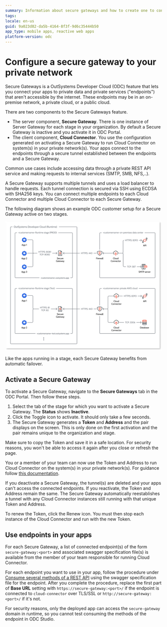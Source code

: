 ```yaml
---
summary: Information about secure gateways and how to create one to connect to your on-premise, private cloud, or public cloud resources.
tags: 
locale: en-us
guid: 9a023d82-da5b-4164-8f3f-9d6c35444b50
app_type: mobile apps, reactive web apps
platform-version: odc
---
```


# Configure a secure gateway to your private network

Secure Gateways is a OutSystems Developer Cloud (ODC) feature that lets you connect your apps to private data and private services ("endpoints") that aren't accessible by the internet. These endpoints may be in an on-premise network, a private cloud, or a public cloud.

There are two components to the Secure Gateways feature.

* The server component, **Secure Gateway**. There is one instance of Server Gateway for each stage in your organization. By default a Secure Gateway is inactive and you activate it in ODC Portal. 
* The client component, **Cloud Connector**. You use the configuration generated on activating a Secure Gateway to run Cloud Connector on system(s) in your private network(s). Your apps connect to the endpoints through a secure tunnel established between the endpoints and a Secure Gateway.

Common use cases include accessing data through a private REST API service and making requests to internal services (SMTP, SMB, NFS,..).

A Secure Gateway supports multiple tunnels and uses a load balancer to handle requests. Each tunnel connection is secured via SSH using ECDSA with SHA256 keys. You can connect multiple endpoints to each Cloud Connector and multiple Cloud Connector to each Secure Gateway.

The following diagram shows an example ODC customer setup for a Secure Gateway active on two stages.

![Secure gateways diagram](images/secure-gateways-diag.png "Secure gateways diagram")

Like the apps running in a stage, each Secure Gateway benefits from automatic failover.

## Activate a Secure Gateway

To activate a Secure Gateway, navigate to the **Secure Gateways** tab in the ODC Portal. Then follow these steps.

1. Select the tab of the stage for which you want to activate a Secure Gateway. The **Status** shows **Inactive**.
1. Click the Toggle icon to activate. It should only take a few seconds.
1. The Secure Gateway generates a **Token** and **Address** and the pair displays on the screen. This is only done on the first activation and the pair remains unique to the organization and stage.

<div class="info" markdown="1">

Make sure to copy the Token and save it in a safe location. For security reasons, you won't be able to access it again after you close or refresh the page.

</div>

You or a member of your team can now use the Token and Address to run Cloud Connector on the system(s) in your private network(s). For guidance follow [this documentation](https://github.com/OutSystems/cloud-connector/).

If you deactivate a Secure Gateway, the tunnel(s) are deleted and your apps can't access the connected endpoints. If you reactivate, the Token and Address remain the same. The Secure Gateway automatically reestablishes a tunnel with any Cloud Connector instances still running with that unique Token and Address.

To renew the Token, click the Renew icon. You must then stop each instance of the Cloud Connector and run with the new Token.

## Use endpoints in your apps

For each Secure Gateway, a list of connected endpoint(s) of the form `secure-gateway:<port>` and associated swagger specification file(s) is available from the member of your team responsible for running Cloud Connector.

For each endpoint you want to use in your app, follow the procedure under [Consume several methods of a REST API](../building-apps/consume_rest/consume-a-rest-api.md#consume-several-methods-of-a-rest-api--all-methods) using the swagger specification file for the endpoint. After you complete the procedure, replace the first part of **Base URL** setting with `https://secure-gateway:<port>/` if the endpoint is connected to `cloud-connector` over TLS/SSL or `http://secure-gateway:<port>/` if it's not.

<div class="info" markdown="1">

For security reasons, only the deployed app can access the `secure-gateway` domain in runtime, so you cannot test consuming the methods of the endpoint in ODC Studio.

</div>
